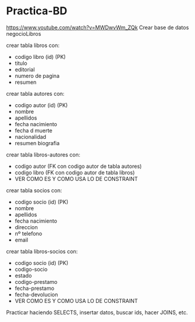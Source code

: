 # Practica-BD
https://www.youtube.com/watch?v=MWDwvWm_ZQk
Crear base de datos negocioLibros

crear tabla libros con:
  - codigo libro (id) (PK)
  - titulo
  - editorial
  - numero de pagina
  - resumen

crear tabla autores con:
  - codigo autor (id) (PK)
  - nombre
  - apellidos
  - fecha nacimiento
  - fecha d muerte
  - nacionalidad
  - resumen biografia

crear tabla libros-autores con:
  - codigo autor (FK con codigo autor de tabla autores)
  - codigo libro (FK con codigo autor de tabla libros)
  - VER COMO ES Y COMO USA LO DE CONSTRAINT

crear tabla socios con:
  - codigo socio (id) (PK)
  - nombre
  - apellidos
  - fecha nacimiento
  - direccion
  - nº telefono
  - email

 crear tabla libros-socios con:
  - codigo socio (id) (PK)
  - codigo-socio
  - estado
  - codigo-prestamo
  - fecha-prestamo
  - fecha-devolucion
  - VER COMO ES Y COMO USA LO DE CONSTRAINT

Practicar haciendo SELECTS, insertar datos, buscar ids, hacer JOINS, etc.

    
